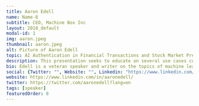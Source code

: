 ```yaml
---
title: Aaron Edell
name: Name-8
subtitle: CEO, Machine Box Inc
layout: 2018_default
modal-id: 1
img: aaron.jpeg
thumbnail: aaron.jpeg
alt: Picture of Aaron Edell
topic: AI Authentication in Financial Transactions and Stock Market Predictions
description: This presentation seeks to educate on several use cases currently being solved with Machine Box technology. The key to the future of AI is hyper-trainability, which Machine Box unlocks right from the start. We'll talk about how customers are using Face Recognition to verify and authenticate financial transactions at kiosks and banks, text classification and natural language processing to correlate news with the stock market, and even how to store your face within the blockchain.
bio: Edell is a veteran speaker and writer on the topics of machine learning, metadata, and content management. He is currently the co-founder and CEO of Machine Box, Inc., an award-winning startup that builds production-ready machine learning models that anyone can integrate, deploy and scale. Previously, he helped found and grow Graymeta, Inc., a machine learning and metadata company. Prior to that Edell was at Oracle, Front Porch Digital, Neulion, and SAMMA Systems in various roles from senior solutions architect to product manager. Aaron has published papers on metadata and machine learning and consulted major media and entertainment companies on content management since 2005.
social: {Twitter: "", Website: "", Linkedin: "https://www.linkedin.com/in/aaronedell/" }
website: https://www.linkedin.com/in/aaronedell/
twitter: https://twitter.com/aaronedell?lang=en
tags: [speaker]
featuredOrder: 8
---
```


